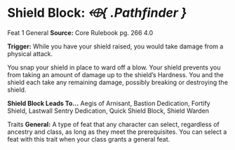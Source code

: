 # Shield Block: *⬲{ .Pathfinder }*
Feat 1
General 
**Source:**  Core Rulebook pg. 266 4.0

**Trigger:**  While you have your shield raised, you would take damage from a physical attack.

You snap your shield in place to ward off a blow. Your shield prevents you from taking an amount of damage up to the shield’s Hardness. You and the shield each take any remaining damage, possibly breaking or destroying the shield.

**Shield Block Leads To...**
Aegis of Arnisant, Bastion Dedication, Fortify Shield, Lastwall Sentry Dedication, Quick Shield Block, Shield Warden

Traits
**General:** A type of feat that any character can select, regardless of ancestry and class, as long as they meet the prerequisites. You can select a feat with this trait when your class grants a general feat.